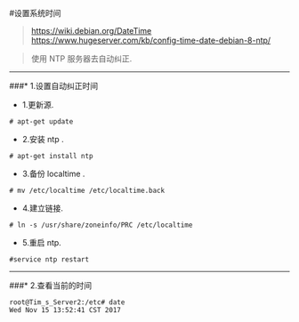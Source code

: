 #设置系统时间
>https://wiki.debian.org/DateTime
>https://www.hugeserver.com/kb/config-time-date-debian-8-ntp/

>使用 NTP 服务器去自动纠正.

***

###* 1.设置自动纠正时间

* 1.更新源.
```
# apt-get update
```
* 2.安装 ntp .
```
# apt-get install ntp
```
* 3.备份 localtime .
```
# mv /etc/localtime /etc/localtime.back
```
* 4.建立链接.
```
# ln -s /usr/share/zoneinfo/PRC /etc/localtime
```
* 5.重启 ntp.

```
#service ntp restart

```

***

###* 2.查看当前的时间
```
root@Tim_s_Server2:/etc# date
Wed Nov 15 13:52:41 CST 2017
```
